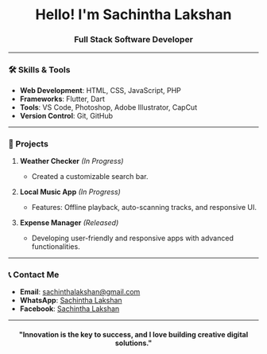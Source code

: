 <h1 align="center">Hello! I'm Sachintha Lakshan</h1>
<h3 align="center">Full Stack Software Developer</h3>

---

### 🛠️ Skills & Tools  
- **Web Development**: HTML, CSS, JavaScript, PHP  
- **Frameworks**: Flutter, Dart  
- **Tools**: VS Code, Photoshop, Adobe Illustrator, CapCut  
- **Version Control**: Git, GitHub  

---

### 🌟 Projects  
1. **Weather Checker** *(In Progress)*  
   - Created a customizable search bar.  

2. **Local Music App** *(In Progress)*  
   - Features: Offline playback, auto-scanning tracks, and responsive UI.  

3. **Expense Manager** *(Released)*  
   - Developing user-friendly and responsive apps with advanced functionalities.

---

### 📞 Contact Me  
- **Email**: [sachinthalakshan@gmail.com](hello.sachinthalakshan@gmail.com)  
- **WhatsApp**: [Sachintha Lakshan]()  
- **Facebook**: [Sachintha Lakshan](https://www.facebook.com/share/ToajmfrU66nhFwKs/?mibextid=qi2Omg)  

---

<h4 align="center">"Innovation is the key to success, and I love building creative digital solutions."</h4>